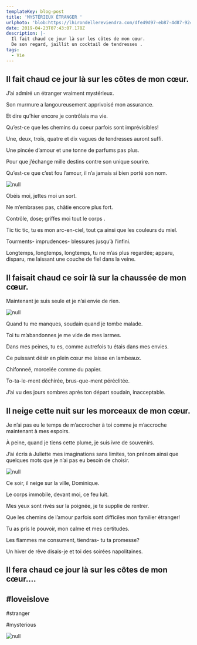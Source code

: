 ```yaml
---
templateKey: blog-post
title: 'MYSTÉRIEUX ÉTRANGER '
urlphoto: 'blob:https://lhirondellereviendra.com/dfe49d97-eb87-4d87-9243-51474d974a87'
date: 2019-04-23T07:43:07.178Z
description: |-
  Il fait chaud ce jour là sur les côtes de mon cœur.
  De son regard, jaillit un cocktail de tendresses .
tags:
  - Vie
---
```

## Il fait chaud ce jour là sur les côtes de mon cœur.

J’ai admiré un étranger vraiment mystérieux.

Son murmure a langoureusement apprivoisé mon assurance.

Et dire qu’hier encore je contrôlais ma vie. 

Qu’est-ce que les chemins du coeur parfois sont imprévisibles! 

Une, deux, trois, quatre et dix vagues de tendresses auront suffi. 

Une pincée d’amour et une tonne de parfums pas plus.

Pour que j’échange mille destins contre son unique sourire.

Qu’est-ce que c’est fou l’amour, il n’a jamais si bien porté son nom. 

![null](/img/11c3c6aa-0be7-4d1c-bbb5-755bab7616d4.png)

Obéis moi, jettes moi un sort.

Ne m’embrases pas, châtie encore plus fort.

 Contrôle, dose; griffes moi tout le corps .

Tic tic tic, tu es mon arc-en-ciel, tout ça ainsi que les couleurs du miel.

Tourments- imprudences- blessures jusqu’à l’infini.

Longtemps, longtemps, longtemps, tu ne m’as plus regardée; apparu, disparu, me laissant une couche de fiel dans la veine.

## Il faisait chaud ce soir là sur la chaussée de mon cœur.

Maintenant je suis seule et je n’ai envie de rien. 

![null](/img/50554466_236645003929504_8709807348274692096_n.jpg)

Quand tu me manques, soudain quand je tombe malade.

Toi tu m’abandonnes je me vide de mes larmes.

Dans mes peines, tu es, comme autrefois tu étais dans mes envies.

Ce puissant désir en plein cœur me laisse en lambeaux.

Chifonneé, morcelée comme du papier.

To-ta-le-ment déchirée, brus-que-ment péréclitée.

J’ai vu des jours sombres après ton départ soudain, inacceptable.

## Il neige cette nuit sur les morceaux de mon cœur.

Je n’ai pas eu le temps de m’accrocher à toi comme je m’accroche maintenant à mes espoirs.

À peine, quand je tiens cette plume, je suis ivre de souvenirs.

J’ai écris à Juliette  mes imaginations sans limites, ton prénom ainsi que quelques mots que je n’ai pas eu besoin de choisir.

![null](/img/3714be74-bcd7-4a53-bf4b-009d8d40b64e.png)

Ce soir, il neige sur la ville, Dominique.

Le corps immobile, devant moi, ce feu luit.

Mes yeux sont rivés sur la poignée, je te supplie de rentrer.

Que les chemins de l’amour parfois sont difficiles mon familier étranger!

Tu as pris le pouvoir, mon calme et mes certitudes.

Les flammes me consument, tiendras- tu ta promesse?

 Un hiver de rêve disais-je et toi des soirées napolitaines.

## Il fera chaud ce jour là sur les côtes de mon cœur....

## \#loveislove

\#stranger

\#mysterious

![null](/img/bd890450-fa73-47f1-9851-7f3ad0ffb1e9.png)
